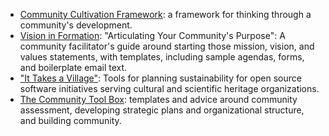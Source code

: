 * [Community Cultivation Framework](https://educopia.org/wp-content/uploads/2018/11/CommunityCultivationFieldGuide.pdf): a framework for thinking through a community's development.
* [Vision in Formation](https://educopia.org/wp-content/uploads/2021/03/Vision-in-Formation_-_Articulating-Your-Communitys-Purpose_-Facilitators-Guide_v5.pdf): "Articulating Your Community's Purpose": A community facilitator's guide around starting those mission, vision, and values statements, with templates, including sample agendas, forms, and boilerplate email text. 
* ["It Takes a Village"](https://www.lyrasis.org/programs/Pages/IMLS-OSS.aspx): Tools for planning sustainability for open source software initiatives serving cultural and scientific heritage organizations.
* [The Community Tool Box](https://ctb.ku.edu/): templates and advice around community assessment, developing strategic plans and organizational structure, and building community.  
